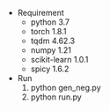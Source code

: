 * Requirement
  * python 3.7
  * torch 1.8.1
  * tqdm 4.62.3
  * numpy 1.21
  * scikit-learn 1.0.1 
  * spicy 1.6.2
* Run
  1. python gen_neg.py
  2. python run.py